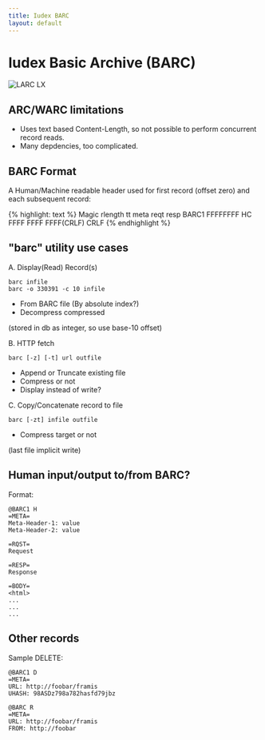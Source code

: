 ```yaml
---
title: Iudex BARC
layout: default
---
```


Iudex Basic Archive (BARC)
==========================

![LARC LX](/img/BARC-LARC-XV-2-c.jpg)

ARC/WARC limitations
--------------------

* Uses text based Content-Length, so not possible to perform concurrent record reads.
* Many depdencies, too complicated.

BARC Format
-----------

A Human/Machine readable header used for first record (offset zero)
and each subsequent record:

{% highlight: text %}
Magic  rlength tt meta reqt resp
BARC1 FFFFFFFF HC FFFF FFFF FFFF(CRLF)
CRLF
{% endhighlight %}

"barc" utility use cases
------------------------

A. Display(Read) Record(s)

    barc infile
    barc -o 330391 -c 10 infile

* From BARC file (By absolute index?)
* Decompress compressed

(stored in db as integer, so use base-10 offset)

B. HTTP fetch

    barc [-z] [-t] url outfile

* Append or Truncate existing file
* Compress or not
* Display instead of write?


C. Copy/Concatenate record to file

    barc [-zt] infile outfile

* Compress target or not


(last file implicit write)

Human input/output to/from BARC?
--------------------------------

Format:

    @BARC1 H
    =META=
    Meta-Header-1: value
    Meta-Header-2: value

    =RQST=
    Request

    =RESP=
    Response

    =BODY=
    <html>
    ...
    ...
    ...



Other records
-------------

Sample DELETE:

    @BARC1 D
    =META=
    URL: http://foobar/framis
    UHASH: 98ASDz798a782hasfd79jbz

    @BARC R
    =META=
    URL: http://foobar/framis
    FROM: http://foobar
